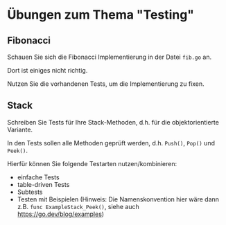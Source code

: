 # Übungen zum Thema "Testing"

## Fibonacci

Schauen Sie sich die Fibonacci Implementierung in der Datei `fib.go` an.

Dort ist einiges nicht richtig.

Nutzen Sie die vorhandenen Tests, um die Implementierung zu fixen.

## Stack

Schreiben Sie Tests für Ihre Stack-Methoden, d.h. für die objektorientierte Variante.

In den Tests sollen alle Methoden geprüft werden, d.h. `Push()`, `Pop()` und `Peek()`.

Hierfür können Sie folgende Testarten nutzen/kombinieren:

* einfache Tests
* table-driven Tests
* Subtests
* Testen mit Beispielen (Hinweis: Die Namenskonvention hier wäre dann z.B. `func ExampleStack_Peek()`, siehe
  auch https://go.dev/blog/examples)

